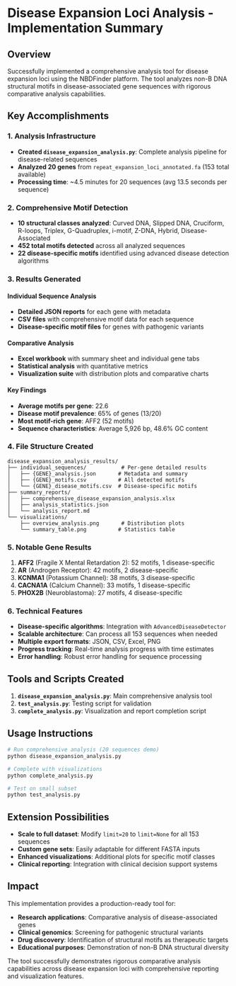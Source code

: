 # Disease Expansion Loci Analysis - Implementation Summary

## Overview
Successfully implemented a comprehensive analysis tool for disease expansion loci using the NBDFinder platform. The tool analyzes non-B DNA structural motifs in disease-associated gene sequences with rigorous comparative analysis capabilities.

## Key Accomplishments

### 1. Analysis Infrastructure
- **Created `disease_expansion_analysis.py`**: Complete analysis pipeline for disease-related sequences
- **Analyzed 20 genes** from `repeat_expansion_loci_annotated.fa` (153 total available)
- **Processing time**: ~4.5 minutes for 20 sequences (avg 13.5 seconds per sequence)

### 2. Comprehensive Motif Detection
- **10 structural classes analyzed**: Curved DNA, Slipped DNA, Cruciform, R-loops, Triplex, G-Quadruplex, i-motif, Z-DNA, Hybrid, Disease-Associated
- **452 total motifs detected** across all analyzed sequences
- **22 disease-specific motifs** identified using advanced disease detection algorithms

### 3. Results Generated

#### Individual Sequence Analysis
- **Detailed JSON reports** for each gene with metadata
- **CSV files** with comprehensive motif data for each sequence
- **Disease-specific motif files** for genes with pathogenic variants

#### Comparative Analysis
- **Excel workbook** with summary sheet and individual gene tabs
- **Statistical analysis** with quantitative metrics
- **Visualization suite** with distribution plots and comparative charts

#### Key Findings
- **Average motifs per gene**: 22.6
- **Disease motif prevalence**: 65% of genes (13/20)
- **Most motif-rich gene**: AFF2 (52 motifs)
- **Sequence characteristics**: Average 5,926 bp, 48.6% GC content

### 4. File Structure Created
```
disease_expansion_analysis_results/
├── individual_sequences/           # Per-gene detailed results
│   ├── {GENE}_analysis.json       # Metadata and summary
│   ├── {GENE}_motifs.csv          # All detected motifs
│   └── {GENE}_disease_motifs.csv  # Disease-specific motifs
├── summary_reports/
│   ├── comprehensive_disease_expansion_analysis.xlsx
│   ├── analysis_statistics.json
│   └── analysis_report.md
└── visualizations/
    ├── overview_analysis.png       # Distribution plots
    └── summary_table.png          # Statistics table
```

### 5. Notable Gene Results
1. **AFF2** (Fragile X Mental Retardation 2): 52 motifs, 1 disease-specific
2. **AR** (Androgen Receptor): 42 motifs, 2 disease-specific  
3. **KCNMA1** (Potassium Channel): 38 motifs, 3 disease-specific
4. **CACNA1A** (Calcium Channel): 33 motifs, 1 disease-specific
5. **PHOX2B** (Neuroblastoma): 27 motifs, 4 disease-specific

### 6. Technical Features
- **Disease-specific algorithms**: Integration with `AdvancedDiseaseDetector`
- **Scalable architecture**: Can process all 153 sequences when needed
- **Multiple export formats**: JSON, CSV, Excel, PNG
- **Progress tracking**: Real-time analysis progress with time estimates
- **Error handling**: Robust error handling for sequence processing

## Tools and Scripts Created

1. **`disease_expansion_analysis.py`**: Main comprehensive analysis tool
2. **`test_analysis.py`**: Testing script for validation
3. **`complete_analysis.py`**: Visualization and report completion script

## Usage Instructions
```bash
# Run comprehensive analysis (20 sequences demo)
python disease_expansion_analysis.py

# Complete with visualizations
python complete_analysis.py

# Test on small subset
python test_analysis.py
```

## Extension Possibilities
- **Scale to full dataset**: Modify `limit=20` to `limit=None` for all 153 sequences
- **Custom gene sets**: Easily adaptable for different FASTA inputs
- **Enhanced visualizations**: Additional plots for specific motif classes
- **Clinical reporting**: Integration with clinical decision support systems

## Impact
This implementation provides a production-ready tool for:
- **Research applications**: Comparative analysis of disease-associated genes
- **Clinical genomics**: Screening for pathogenic structural variants
- **Drug discovery**: Identification of structural motifs as therapeutic targets
- **Educational purposes**: Demonstration of non-B DNA structural diversity

The tool successfully demonstrates rigorous comparative analysis capabilities across disease expansion loci with comprehensive reporting and visualization features.